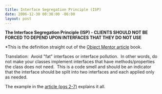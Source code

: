 ```yaml
---
title: Interface Segregation Principle (ISP)
date: 2006-12-30 00:38:00 -06:00
layout: post
---
```


**The Interface Segregation Principle (ISP) - CLIENTS SHOULD NOT BE FORCED TO DEPEND UPON INTERFACES THAT THEY DO NOT USE**

*This is the definition straight out of the [Object Mentor article](http://www.amazon.com/Principles-Patterns-Practices-Robert-Martin/dp/0131857258) book.

Translation:  Avoid "fat" interfaces or interface pollution.  In other words, do not make your classes implement interfaces that have methods/properties the class does not need.  This is a code smell and should be an indicator that the interface should be split into two interfaces and each applied only as needed.

The example in the [article (pgs 2-7)](http://www.objectmentor.com/resources/articles/isp.pdf) explains it all.